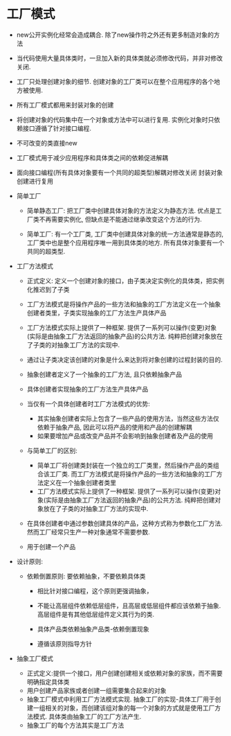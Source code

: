 # 工厂模式

- new公开实例化经常会造成耦合. 除了new操作符之外还有更多制造对象的方法

- 当代码使用大量具体类时，一旦加入新的具体类就必须修改代码，并非对修改关闭.

- 工厂只处理创建对象的细节. 创建对象的工厂类可以在整个应用程序的各个地方被使用.

- 所有工厂模式都用来封装对象的创建

- 将创建对象的代码集中在一个对象或方法中可以进行复用. 实例化对象时只依赖接口遵循了针对接口编程.

- 不可改变的类直接new

- 工厂模式用于减少应用程序和具体类之间的依赖促进解耦

- 面向接口编程(所有具体对象要有一个共同的超类型)解耦对修改关闭 封装对象创建进行复用

- 简单工厂
    - 简单静态工厂: 把工厂类中创建具体对象的方法定义为静态方法. 优点是工厂类不再需要实例化, 但缺点是不能通过继承改变这个方法的行为.
    
    - 简单工厂: 有一个工厂类, 工厂类中创建具体对象的统一方法通常是静态的, 工厂类中也是整个应用程序唯一用到具体类的地方. 所有具体对象要有一个共同的超类型. 

- 工厂方法模式
    - 正式定义: 定义一个创建对象的接口，由子类决定实例化的具体类，把实例化推迟到了子类
    - 工厂方法模式是将操作产品的一些方法和抽象的工厂方法定义在一个抽象创建者类里，子类实现抽象的工厂方法生产具体产品
    - 工厂方法模式实际上提供了一种框架. 提供了一系列可以操作(变更)对象(实际是由抽象工厂方法返回的抽象产品)的公共方法. 纯粹把创建对象放在了子类的对抽象工厂方法的实现中.
    
    - 通过让子类决定该创建的对象是什么来达到将对象创建的过程封装的目的.
    - 抽象创建者定义了一个抽象的工厂方法, 且只依赖抽象产品
    - 具体创建者实现抽象的工厂方法生产具体产品
    - 当仅有一个具体创建者时工厂方法模式的优势:
        - 其实抽象创建者实际上包含了一些产品的使用方法，当然这些方法仅依赖于抽象产品, 因此可以将产品的使用和产品的创建解耦
        - 如果要增加产品或改变产品并不会影响到抽象创建者及产品的使用
        
    - 与简单工厂的区别:
        - 简单工厂将创建类封装在一个独立的工厂类里，然后操作产品的类组合该工厂类. 而工厂方法模式是将操作产品的一些方法和抽象的工厂方法定义在一个抽象创建者类里
        - 工厂方法模式实际上提供了一种框架. 提供了一系列可以操作(变更)对象(实际是由抽象工厂方法返回的抽象产品)的公共方法. 纯粹把创建对象放在了子类的对抽象工厂方法的实现中.
    
    - 在具体创建者中通过参数创建具体的产品，这种方式称为参数化工厂方法. 然而工厂经常只生产一种对象通常不需要参数.
    - 用于创建一个产品
    
- 设计原则: 
    - 依赖倒置原则: 要依赖抽象，不要依赖具体类
        - 相比针对接口编程，这个原则更强调抽象，
        - 不能让高层组件依赖低层组件，且高层或低层组件都应该依赖于抽象. 高层组件是有其他低层组件定义其行为的类.
        - 具体产品类依赖抽象产品类-依赖倒置现象
        
        - 遵循该原则指导方针 
        
        
- 抽象工厂模式
    - 正式定义:提供一个接口，用户创建创建相关或依赖对象的家族，而不需要明确指定具体类
    - 用户创建产品家族或者创建一组需要集合起来的对象
    - 抽象工厂模式中利用工厂方法模式实现. 抽象工厂的实现-具体工厂用于创建一组相关的对象，而创建该组对象的每一个对象的方式就是使用工厂方法模式. 具体类由抽象工厂的工厂方法产生.
    - 抽象工厂的每个方法其实是工厂方法
    